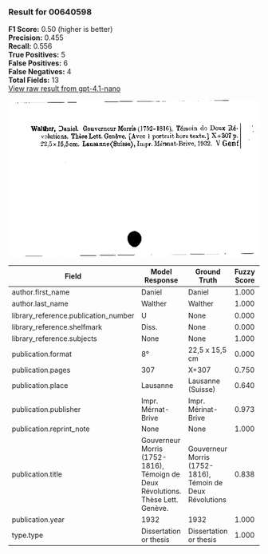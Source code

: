 ### Result for 00640598
**F1 Score:** 0.50 (higher is better)<br>**Precision:** 0.455<br>**Recall:** 0.556<br>**True Positives:** 5<br>**False Positives:** 6<br>**False Negatives:** 4<br>**Total Fields:** 13<br>[View raw result from gpt-4.1-nano](https://github.com/RISE-UNIBAS/humanities_data_benchmark/blob/main/results/2025-09-02/T0162/request_T0162_00640598.json)

<img src="https://github.com/RISE-UNIBAS/humanities_data_benchmark/blob/main/benchmarks/zettelkatalog/images/00640598.jpg?raw=true" alt="00640598" width="600px">

| Field | Model Response | Ground Truth | Fuzzy Score | Match |
|-------|----------------|--------------|-------------|-------|
| author.first_name | Daniel | Daniel | 1.000 | ✅ |
| author.last_name | Walther | Walther | 1.000 | ✅ |
| library_reference.publication_number | U | None | 0.000 | ❌ |
| library_reference.shelfmark | Diss. | None | 0.000 | ❌ |
| library_reference.subjects | None | None | 1.000 | ✅ |
| publication.format | 8° | 22,5 x 15,5 cm | 0.000 | ❌ |
| publication.pages | 307 | X+307 | 0.750 | ❌ |
| publication.place | Lausanne | Lausanne (Suisse) | 0.640 | ❌ |
| publication.publisher | Impr. Mérnat-Brive | Impr. Mérinat-Brive | 0.973 | ✅ |
| publication.reprint_note | None | None | 1.000 | ✅ |
| publication.title | Gouverneur Morris (1752-1816), Témoign de Deux Révolutions. Thèse Lett. Genève. | Gouverneur Morris (1752-1816), Témoin de Deux Révolutions | 0.838 | ❌ |
| publication.year | 1932 | 1932 | 1.000 | ✅ |
| type.type | Dissertation or thesis | Dissertation or thesis | 1.000 | ✅ |
